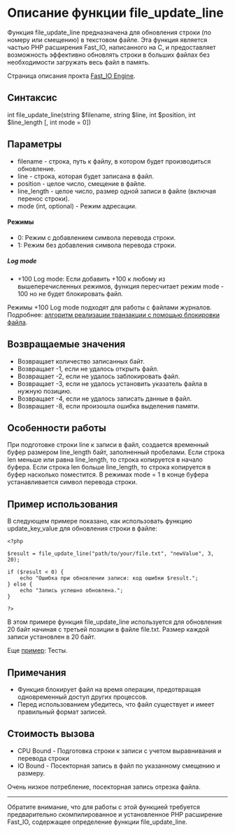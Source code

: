 # Описание функции file_update_line

Функция file_update_line предназначена для обновления строки (по номеру или смещению) в текстовом файле. Эта функция является частью PHP расширения Fast_IO, написанного на C, 
и предоставляет возможность эффективно обновлять строки в больших файлах без необходимости загружать весь файл в память.


Страница описания прокта [Fast_IO Engine](https://github.com/commeta/fast_io).


## Синтаксис

int file_update_line(string $filename, string $line, int $position, int $line_length [, int mode = 0])


## Параметры

- filename - строка, путь к файлу, в котором будет производиться обновление.
- line - строка, которая будет записана в файл.
- position - целое число, смещение в файле.
- line_length - целое число, размер одной записи в файле (включая перенос строки).
- mode (int, optional) - Режим адресации.


#### Режимы
- 0: Режим с добавлением символа перевода строки.
- 1: Режим без добавления символа перевода строки.

##### Log mode
- +100 Log mode: Если добавить +100 к любому из вышеперечисленных режимов, функция пересчитает режим mode - 100 но не будет блокировать файл.

Режимы +100 Log mode подходят для работы с файлами журналов. Подробнее: [алгоритм реализации транзакции с помощью блокировки файла](/test/transaction/README.md).


## Возвращаемые значения

- Возвращает количество записанных байт.
- Возвращает -1, если не удалось открыть файл.
- Возвращает -2, если не удалось заблокировать файл.
- Возвращает -3, если не удалось установить указатель файла в нужную позицию.
- Возвращает -4, если не удалось записать данные в файл.
- Возвращает -8, если произошла ошибка выделения памяти.

## Особенности работы

При подготовке строки line к записи в файл, создается временный буфер размером line_length байт, заполненный пробелами. 
Если строка len меньше или равна line_length, то строка копируется в начало буфера. Если строка len больше line_length, то строка копируется в буфер насколько поместится.
В режимах mode = 1 в конце буфера устанавливается символ перевода строки.


## Пример использования

В следующем примере показано, как использовать функцию update_key_value для обновления строки в файле:
```
<?php

$result = file_update_line("path/to/your/file.txt", "newValue", 3, 20);

if ($result < 0) {
    echo "Ошибка при обновлении записи: код ошибки $result.";
} else {
    echo "Запись успешно обновлена.";
}

?>
```
В этом примере функция file_update_line используется для обновления 20 байт начиная с третьей позиции в файле file.txt. Размер каждой записи установлен в 20 байт.


Еще [пример](/test/readme.md): Тесты.

## Примечания

- Функция блокирует файл на время операции, предотвращая одновременный доступ других процессов.
- Перед использованием убедитесь, что файл существует и имеет правильный формат записей.

## Стоимость вызова

- CPU Bound - Подготовка строки к записи с учетом выравнивания и перевода строки
- IO Bound - Посекторная запись в файл по указанному смещению и размеру.

Очень низкое потребление, посекторная запись отрезка файла.

---

Обратите внимание, что для работы с этой функцией требуется предварительно скомпилированное и установленное PHP расширение Fast_IO, содержащее определение функции file_update_line.

